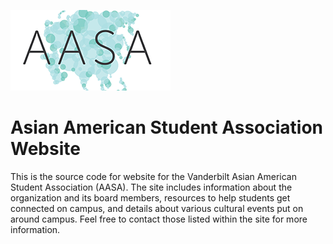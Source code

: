 ![aasa](img/aasa.png)

# Asian American Student Association Website

This is the source code for website for the Vanderbilt Asian American Student Association (AASA). The site includes information about the organization and its board members, resources to help students get connected on campus, and details about various cultural events put on around campus. Feel free to contact those listed within the site for more information.

